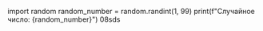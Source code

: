 import random
random_number = random.randint(1, 99)
print(f"Случайное число: {random_number}")
08sds

